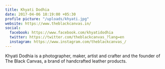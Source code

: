 ```yaml
---
title: Khyati Dodhia
date: 2017-04-06 18:19:00 +05:30
profile picture: "/uploads/khyati.jpg"
website: https://www.theblackcanvas.in/
social:
  facebook: https://www.facebook.com/khyatidodhia
  twitter: https://twitter.com/theblackcanvas_?lang=en
  instagram: https://www.instagram.com/theblackcanvas_/
---
```


Khyati Dodhia is a photographer, maker, artist and crafter and the founder of The Black Canvas, a brand of handcrafted leather products.